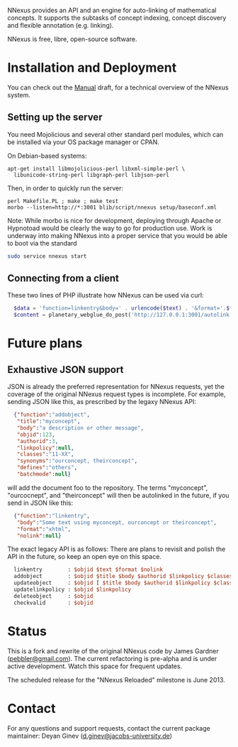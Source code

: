 NNexus provides an API and an engine for auto-linking of mathematical concepts.
 It supports the subtasks of concept indexing, concept discovery and flexible annotation (e.g. linking).

NNexus is free, libre, open-source software.

# Installation and Deployment

You can check out the [Manual](MANUAL.md) draft, for a technical overview of the NNexus system.

## Setting up the server

You need Mojolicious and several other standard perl
modules, which can be installed via your OS package manager or CPAN.

On Debian-based systems:
```
apt-get install libmojolicious-perl libxml-simple-perl \
  libunicode-string-perl libgraph-perl libjson-perl
```

Then, in order to quickly run the server:

```
perl Makefile.PL ; make ; make test
morbo --listen=http://*:3001 blib/script/nnexus setup/baseconf.xml
```

Note: While morbo is nice for development, deploying through Apache or Hypnotoad would be clearly the way to go for production use.
Work is underway into making NNexus into a proper service that you would be able to boot via the standard

```sh
sudo service nnexus start
```

## Connecting from a client

These two lines of PHP illustrate how NNexus can be used via curl:

```php
  $data = 'function=linkentry&body=' . urlencode($text) . '&format='.$format.'&domain=planetmath';
  $content = planetary_webglue_do_post('http://127.0.0.1:3001/autolink',$data);
```

# Future plans

## Exhaustive JSON support

JSON is already the preferred representation for NNexus requests, yet the coverage of the original NNexus request types is incomplete.
For example, sending JSON like this, as prescribed by the legaxy NNexus API:

```json
  {"function":"addobject",
   "title":"myconcept",
   "body":"a description or other message",
   "objid":123,
   "authorid":3,
   "linkpolicy":null,
   "classes":"11-XX",
   "synonyms":"ourconcept, theirconcept",
   "defines":"others",
   "batchmode":null}
```

will add the document foo to the repository.  The terms
"myconcept", "ourcocnept", and "theirconcept" will then be
autolinked in the future, if you send in JSON like this:

```json
  {"function":"linkentry",
   "body":"Some text using myconcept, ourconcept or theirconcept",
   "format":"xhtml",
   "nolink":null}
```

The exact legacy API is as follows:
 There are plans to revisit and polish the API in the future, so keep an open eye on this space.
 
```perl
  linkentry        : $objid $text $format $nolink
  addobject        : $objid $title $body $authorid $linkpolicy $classes $synonyms $defines $batchmode
  updateobject     : $objid [ $title $body $authorid $linkpolicy $classes $synonyms $defines $batchmode ]
  updatelinkpolicy : $objid $linkpolicy
  deleteobject     : $objid
  checkvalid       : $objid
```

# Status

This is a fork and rewrite of the original NNexus code by James Gardner (pebbler@gmail.com).
The current refactoring is pre-alpha and is under active development. Watch this space for frequent updates.

The scheduled release for the "NNexus Reloaded" milestone is June 2013.

# Contact

For any questions and support requests, contact the current package maintainer:
Deyan Ginev (d.ginev@jacobs-university.de)
